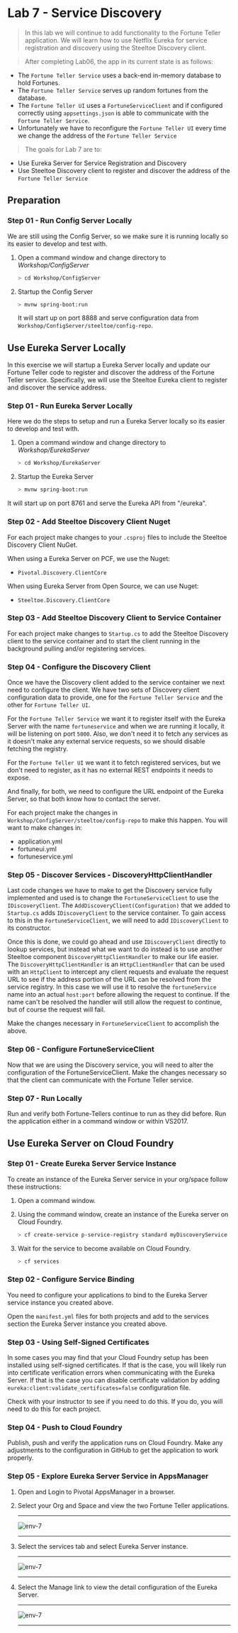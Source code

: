 # Lab 7 - Service Discovery

>In this lab we will continue to add functionality to the Fortune Teller application. We will learn how to use Netflix Eureka for service registration and discovery using the Steeltoe Discovery client.

>After completing Lab06, the app in its current state is as follows:

* The `Fortune Teller Service` uses a back-end in-memory database to hold Fortunes.
* The `Fortune Teller Service` serves up random fortunes from the database.
* The `Fortune Teller UI` uses a `FortuneServiceClient` and if configured correctly using `appsettings.json` is able to communicate with the `Fortune Teller Service`.
* Unfortunately we have to reconfigure the `Fortune Teller UI` every time we change the address of the `Fortune Teller Service`

>The goals for Lab 7 are to:

* Use Eureka Server for Service Registration and Discovery
* Use Steeltoe Discovery client to register and discover the address of the `Fortune Teller Service`

## Preparation

### Step 01 - Run Config Server Locally

We are still using the Config Server, so we make sure it is running locally so its easier to develop and test with.

1. Open a command window and change directory to _Workshop/ConfigServer_

   ```bash
   > cd Workshop/ConfigServer
   ```

1. Startup the Config Server

   ```bash
   > mvnw spring-boot:run
   ```

   It will start up on port 8888 and serve configuration data from `Workshop/ConfigServer/steeltoe/config-repo`.

## Use Eureka Server Locally

In this exercise we will startup a Eureka Server locally and update our Fortune Teller code to register and discover the address of the Fortune Teller service.  Specifically, we will use the Steeltoe Eureka client to register and discover the service address.

### Step 01 - Run Eureka Server Locally

Here we do the steps to setup and run a Eureka Server locally so its easier to develop and test with.

1. Open a command window and change directory to _Workshop/EurekaServer_

   ```bash
   > cd Workshop/EurekaServer
   ```

1. Startup the Eureka Server

   ```bash
   > mvnw spring-boot:run
   ```

It will start up on port 8761 and serve the Eureka API from "/eureka".

### Step 02 - Add Steeltoe Discovery Client Nuget

For each project make changes to your `.csproj` files to include the Steeltoe Discovery Client NuGet.

When using a Eureka Server on PCF, we use the Nuget:

* `Pivotal.Discovery.ClientCore`

When using Eureka Server from Open Source, we can use Nuget:

* `Steeltoe.Discovery.ClientCore`

### Step 03 - Add Steeltoe Discovery Client to Service Container

For each project make changes to `Startup.cs` to add the Steeltoe Discovery client to the service container and to start the client running in the background pulling and/or registering services.

### Step 04 - Configure the Discovery Client

Once we have the Discovery client added to the service container we next need to configure the client. We have two sets of Discovery client configuration data to provide, one for the `Fortune Teller Service` and the other for `Fortune Teller UI`.

For the `Fortune Teller Service` we want it to register itself with the Eureka Server with the name `fortuneservice` and when we are running it locally, it will be listening on port `5000`. Also, we don't need it to fetch any services as it doesn't make any external service requests, so we should disable fetching the registry.

For the `Fortune Teller UI` we want it to fetch registered services, but we don't need to register, as it has no external REST endpoints it needs to expose.

And finally, for both, we need to configure the URL endpoint of the Eureka Server, so that both know how to contact the server.

For each project make the changes in `Workshop/ConfigServer/steeltoe/config-repo` to make this happen. You will want to make changes in:

* application.yml
* fortuneui.yml
* fortuneservice.yml

### Step 05 - Discover Services - DiscoveryHttpClientHandler

Last code changes we have to make to get the Discovery service fully implemented and used is to change the `FortuneServiceClient` to use the `IDiscoveryClient`. The `AddDiscoveryClient(Configuration)` that we added to `Startup.cs` adds `IDiscoveryClient` to the service container. To gain access to this in the `FortuneServiceClient`,  we will need to add `IDiscoveryClient` to its constructor.

Once this is done, we could go ahead and use `IDiscoveryClient` directly to lookup services, but instead what we want to do instead is to use another Steeltoe component `DiscoveryHttpClientHandler` to make our life easier. The `DiscoveryHttpClientHandler` is an `HttpClientHandler` that can be used with an `HttpClient` to intercept any client requests and evaluate the request URL to see if the address portion of the URL can be resolved from the service registry. In this case we will use it to resolve the `fortuneService` name into an actual `host:port` before allowing the request to continue. If the name can't be resolved the handler will still allow the request to continue, but of course the request will fail.

Make the changes necessary in `FortuneServiceClient` to accomplish the above.

### Step 06 - Configure FortuneServiceClient

Now that we are using the Discovery service, you will need to alter the configuration of the FortuneServiceClient. Make the changes necessary so that the client can communicate with the Fortune Teller service.

### Step 07 - Run Locally

Run and verify both Fortune-Tellers continue to run as they did before. Run the application either in a command window or within VS2017.

## Use Eureka Server on Cloud Foundry

### Step 01 - Create Eureka Server Service Instance

To create an instance of the Eureka Server service in your org/space follow these instructions:

1. Open a command window.

1. Using the command window, create an instance of the Eureka server on Cloud Foundry.

   ```bash
   > cf create-service p-service-registry standard myDiscoveryService
   ```

1. Wait for the service to become available on Cloud Foundry.

   ```bash
   > cf services
   ```

### Step 02 - Configure Service Binding

You need to configure your applications to bind to the Eureka Server service instance you created above.

Open the `manifest.yml` files for both projects and add to the services section the Eureka Server instance you created above.

### Step 03 - Using Self-Signed Certificates

In some cases you may find that your Cloud Foundry setup has been installed using self-signed certificates. If that is the case, you will likely run into certificate verification errors when communicating with the Eureka Server. If that is the case you can disable certificate validation by adding `eureka:client:validate_certificates=false` configuration file.

Check with your instructor to see if you need to do this. If you do, you will need to do this for each project.

### Step 04 - Push to Cloud Foundry

Publish, push and verify the application runs on Cloud Foundry. Make any adjustments to the configuration in GitHub to get the application to work properly.

### Step 05 - Explore Eureka Server Service in AppsManager

1. Open and Login to Pivotal AppsManager in a browser.

1. Select your Org and Space and view the two Fortune Teller applications.

    ---

    ![env-7](../Common/images/lab-06-appmanager-1.png)

   ---

1. Select the services tab and select Eureka Server instance.

    ---

    ![env-7](../Common/images/lab-07-appmanager-2.png)

   ---

1. Select the Manage link to view the detail configuration of the Eureka Server.

    ---

    ![env-7](../Common/images/lab-07-appmanager-3.png)

   ---

